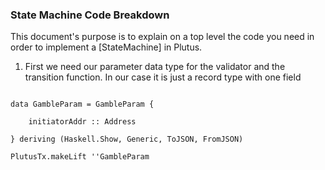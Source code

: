 ### State Machine Code Breakdown

This document's purpose is to explain on a top level the code you need in order to implement a [StateMachine] in Plutus.

1. First we need our parameter data type for the validator and the transition function. In our case it is just a record type with one field

```

data GambleParam = GambleParam {

    initiatorAddr :: Address

} deriving (Haskell.Show, Generic, ToJSON, FromJSON)

PlutusTx.makeLift ''GambleParam

```